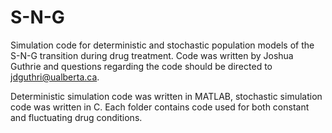 # S-N-G
Simulation code for deterministic and stochastic population models of the S-N-G transition during drug treatment. Code was written by Joshua Guthrie and questions regarding the code should be directed to jdguthri@ualberta.ca.

Deterministic simulation code was written in MATLAB, stochastic simulation code was written in C. Each folder contains code used for both constant and fluctuating drug conditions.
